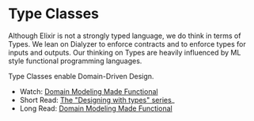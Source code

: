 # Type Classes

Although Elixir is not a strongly typed language, we do think in terms of Types. We lean on
Dialyzer to enforce contracts and to enforce types for inputs and outputs. Our thinking on Types
are heavily influenced by ML style functional programming languages.

Type Classes enable Domain-Driven Design.

* Watch: [Domain Modeling Made Functional](https://fsharpforfunandprofit.com/ddd/)
* Short Read: [The "Designing with types"  series](https://fsharpforfunandprofit.com/series/designing-with-types.html)_
* Long Read: [Domain Modeling Made Functional](https://fsharpforfunandprofit.com/books/#domain-modeling-made-functional-ebook-and-paper)
